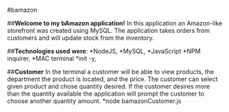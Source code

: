 #bamazon

##**Welcome to my bAmazon application!** In this application an Amazon-like storefront was created using MySQL. The application takes orders from customers and will update stock from the inventory. 

##**Technologies used were**:
*NodeJS,
*MySQL,
*JavaScript 
*NPM inquirer,
*MAC terminal 
*init -y,

##**Customer**
In the terminal a customer will be able to view products, the department the product is located, and the price. The customer can select given product and chose quantity desired. If the customer desires more than the quantity available the application will prompt the customer to choose another quantity amount. 
*node bamazonCustomer.js